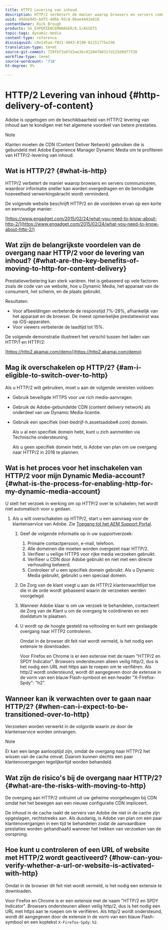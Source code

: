 ```yaml
---
title: HTTP2 Levering van inhoud
description: HTTP/2 verbetert de manier waarop browsers en servers communiceren, waardoor informatie sneller kan worden overgedragen en de hoeveelheid benodigde verwerkingskracht wordt verminderd.
uuid: d9deb945-bdf5-4d6b-95c8-8bae4442e618
contentOwner: Rick Brough
products: SG_EXPERIENCEMANAGER/6.5/ASSETS
topic-tags: dynamic-media
content-type: reference
discoiquuid: c8e145ad-f021-4043-8190-62151775e296
translation-type: tm+mt
source-git-commit: 729fbf3a97d3ae3bc91204f8831fd115d9d77f20
workflow-type: tm+mt
source-wordcount: '718'
ht-degree: 0%

---
```



# HTTP/2 Levering van inhoud {#http-delivery-of-content}

Adobe is opgetogen om de beschikbaarheid van HTTP/2 levering van inhoud aan te kondigen met het algemene voordeel van betere prestaties.

>[!NOTE]
>
>Klanten moeten de CDN (Content Deliver Network) gebruiken die is gebundeld met Adobe Experience Manager Dynamic Media om te profiteren van HTTP/2-levering van inhoud.

## Wat is HTTP/2? {#what-is-http}

HTTP/2 verbetert de manier waarop browsers en servers communiceren, waardoor informatie sneller kan worden overgedragen en de benodigde hoeveelheid verwerkingskracht wordt verminderd.

De volgende website beschrijft HTTP/2 en de voordelen ervan op een korte en eenvoudige manier:

[https://www.engadget.com/2015/02/24/what-you-need-to-know-about-http-2/](https://www.engadget.com/2015/02/24/what-you-need-to-know-about-http-2/)

## Wat zijn de belangrijkste voordelen van de overgang naar HTTP/2 voor de levering van inhoud? {#what-are-the-key-benefits-of-moving-to-http-for-content-delivery}

Prestatieverbetering kan sterk variëren. Het is gebaseerd op vele factoren zoals de code van uw website, hoe u Dynamic Media, het apparaat van de consument, het scherm, en de plaats gebruikt.

Resultaten:

* Voor afbeeldingen verbeterde de responstijd 7%-28%, afhankelijk van het apparaat en de browser. De meest opmerkelijke prestatiewinst was op iOS-apparaten.
* Voor viewers verbeterde de laadtijd tot 15%.

De volgende demonstratie illustreert het verschil tussen het laden van HTTP/1 en HTTP/2:

[https://http2.akamai.com/demo](https://http2.akamai.com/demo)

## Mag ik overschakelen op HTTP/2? {#am-i-eligible-to-switch-over-to-http}

Als u HTTP/2 wilt gebruiken, moet u aan de volgende vereisten voldoen:

* Gebruik beveiligde HTTPS voor uw rich media-aanvragen.
* Gebruik de Adobe-gebundelde CDN (content delivery network) als onderdeel van uw Dynamic Media-licentie.
* Gebruik een specifiek (niet-bedrijf-h.assetsadobe#.com) domein.

   Als u al een specifiek domein hebt, kunt u zich aanmelden via Technische ondersteuning.

   Als u geen specifiek domein hebt, is Adobe van plan om uw overgang naar HTTP/2 in 2018 te plannen.

## Wat is het proces voor het inschakelen van HTTP/2 voor mijn Dynamic Media-account? {#what-is-the-process-for-enabling-http-for-my-dynamic-media-account}

U stelt het verzoek in werking om op HTTP/2 over te schakelen; het wordt niet automatisch voor u gedaan.

1. Als u wilt overschakelen op HTTP/2, start u een aanvraag voor de klantenservice van Adobe. Zie [Toegang tot het AEM Support Portal](https://helpx.adobe.com/experience-manager/kb/accessing-aem-support-portal.html).

   1. Geef de volgende informatie op in uw supportverzoek:

      1. Primaire contactpersoon, e-mail, telefoon.
      1. Alle domeinen die moeten worden overgezet naar HTTP/2.
      1. Verifieer u veilige HTTPS voor rijke media verzoeken gebruikt.
      1. Verifieer u CDN door Adobe gebruikt en niet met een directe verhouding beheerd.
      1. Controleer of u een specifiek domein gebruikt. Als u Dynamic Media gebruikt, gebruikt u een speciaal domein.
   1. De Zorg van de klant voegt u aan de HTTP/2 klantenwachtlijst toe die in de orde wordt gebaseerd waarin de verzoeken werden voorgelegd.
   1. Wanneer Adobe klaar is om uw verzoek te behandelen, contacteert de Zorg van de Klant u om de overgang te coördineren en een doeldatum te plaatsen.
   1. U wordt op de hoogte gesteld na voltooiing en kunt een geslaagde overgang naar HTTP2 controleren.

      Omdat in de browser dit feit niet wordt vermeld, is het nodig een extensie te downloaden.

      Voor Firefox en Chrome is er een extensie met de naam &quot;HTTP/2 en SPDY Indicator&quot;. Browsers ondersteunen alleen veilig http/2, dus is het nodig een URL met https aan te roepen om te verifiëren. Als http/2 wordt ondersteund, wordt dit aangegeven door de extensie in de vorm van een blauw Flash-symbool en een header &quot;X-Firefox-Spdy&quot;: &quot;h2&quot;.


## Wanneer kan ik verwachten over te gaan naar HTTP/2? {#when-can-i-expect-to-be-transitioned-over-to-http}

Verzoeken worden verwerkt in de volgorde waarin ze door de klantenservice worden ontvangen.

>[!NOTE]
>
>Er kan een lange aanlooptijd zijn, omdat de overgang naar HTTP/2 het wissen van de cache omvat. Daarom kunnen slechts een paar klantenovergangen tegelijkertijd worden behandeld.

## Wat zijn de risico&#39;s bij de overgang naar HTTP/2? {#what-are-the-risks-with-moving-to-http}

De overgang aan HTTP/2 ontruimt uit uw geheime voorgeheugen bij CDN omdat het het bewegen aan een nieuwe configuratie CDN impliceert.

De inhoud in de cache raakt de servers van Adobe die niet in de cache zijn opgeslagen, rechtstreeks aan. Als dusdanig, is Adobe van plan om een paar klantenovergangen in een tijd te behandelen zodat de aanvaardbare prestaties worden gehandhaafd wanneer het trekken van verzoeken van de oorsprong.

## Hoe kunt u controleren of een URL of website met HTTP/2 wordt geactiveerd? {#how-can-you-verify-whether-a-url-or-website-is-activated-with-http}

Omdat in de browser dit feit niet wordt vermeld, is het nodig een extensie te downloaden.

Voor Firefox en Chrome is er een extensie met de naam &quot;HTTP/2 en SPDY Indicator&quot;. Browsers ondersteunen alleen veilig http/2, dus is het nodig een URL met https aan te roepen om te verifiëren. Als http/2 wordt ondersteund, wordt dit aangegeven door de extensie in de vorm van een blauw Flash-symbool en een koptekst `X-Firefox-Spdy`: `h2`.
